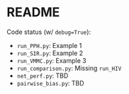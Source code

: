 # README

Code status (w/ `debug=True`):
- `run_PPH.py`: Example 1
- `run_SIR.py`: Example 2
- `run_VMMC.py`: Example 3
- `run_comparison.py`: Missing `run_HIV`
- `net_perf.py`: TBD
- `pairwise_bias.py`: TBD
